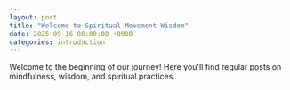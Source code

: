 ```yaml
---
layout: post
title: "Welcome to Spiritual Movement Wisdom"
date: 2025-09-16 08:00:00 +0000
categories: introduction
---
```


Welcome to the beginning of our journey! Here you'll find regular posts on mindfulness, wisdom, and spiritual practices.
